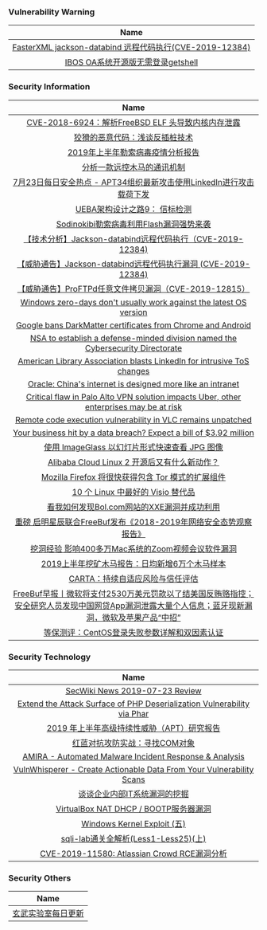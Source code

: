 ###  						       							Vulnerability Warning

|                             Name                             |
| :----------------------------------------------------------: |
|[FasterXML jackson-databind 远程代码执行(CVE-2019-12384)](https://www.seebug.org/vuldb/ssvid-98029)|
|[IBOS OA系统开源版无需登录getshell](https://www.seebug.org/vuldb/ssvid-98028)|

### 						        							Security Information
|                             Name                                    |
| :----------------------------------------------------------: |
|[CVE-2018-6924：解析FreeBSD ELF 头导致内核内存泄露](https://www.anquanke.com/post/id/182233)|
|[狡猾的恶意代码：浅谈反插桩技术](https://www.anquanke.com/post/id/182034)|
|[2019年上半年勒索病毒疫情分析报告](https://www.anquanke.com/post/id/182547)|
|[分析一款远控木马的通讯机制](https://www.anquanke.com/post/id/182122)|
|[7月23日每日安全热点 - APT34组织最新攻击使用LinkedIn进行攻击载荷下发](https://www.anquanke.com/post/id/182519)|
|[UEBA架构设计之路9： 信标检测](https://www.secpulse.com/archives/109857.html)|
|[Sodinokibi勒索病毒利用Flash漏洞强势来袭](https://www.secpulse.com/archives/109835.html)|
|[【技术分析】Jackson-databind远程代码执行（CVE-2019-12384)](http://blog.nsfocus.net/cve-2019-12384-2/)|
|[【威胁通告】Jackson-databind远程代码执行漏洞 (CVE-2019-12384)](http://blog.nsfocus.net/cve-2019-12384/)|
|[【威胁通告】ProFTPd任意文件拷贝漏洞（CVE-2019-12815）](http://blog.nsfocus.net/cve-2019-12815/)|
|[Windows zero-days don't usually work against the latest OS version](https://www.zdnet.com/article/windows-zero-days-dont-usually-work-against-the-latest-os-version/#ftag=RSSbaffb68)|
|[Google bans DarkMatter certificates from Chrome and Android](https://www.zdnet.com/article/google-bans-darkmatter-certificates-from-chrome-and-android/#ftag=RSSbaffb68)|
|[NSA to establish a defense-minded division named the Cybersecurity Directorate](https://www.zdnet.com/article/nsa-to-establish-a-defense-minded-division-named-the-cybersecurity-directorate/#ftag=RSSbaffb68)|
|[American Library Association blasts LinkedIn for intrusive ToS changes](https://www.zdnet.com/article/american-library-association-blasts-linkedin-for-intrusive-tos-changes/#ftag=RSSbaffb68)|
|[Oracle: China's internet is designed more like an intranet](https://www.zdnet.com/article/oracle-chinas-internet-is-designed-more-like-an-intranet/#ftag=RSSbaffb68)|
|[Critical flaw in Palo Alto VPN solution impacts Uber, other enterprises may be at risk](https://www.zdnet.com/article/uber-hit-by-critical-vulnerability-in-palo-alto-vpn-solution/#ftag=RSSbaffb68)|
|[Remote code execution vulnerability in VLC remains unpatched](https://www.zdnet.com/article/remote-code-execution-vulnerability-in-vlc-remains-unpatched/#ftag=RSSbaffb68)|
|[Your business hit by a data breach? Expect a bill of $3.92 million](https://www.zdnet.com/article/your-business-hit-by-a-data-breach-expect-a-bill-of-3-92-million/#ftag=RSSbaffb68)|
|[使用 ImageGlass 以幻灯片形式快速查看 JPG 图像](https://linux.cn/article-11141-1.html?utm_source=rss&utm_medium=rss)|
|[Alibaba Cloud Linux 2 开源后又有什么新动作？](https://linux.cn/article-11140-1.html?utm_source=rss&utm_medium=rss)|
|[Mozilla Firefox 将很快获得包含 Tor 模式的扩展组件](https://linux.cn/article-11139-1.html?utm_source=rss&utm_medium=rss)|
|[10 个 Linux 中最好的 Visio 替代品](https://linux.cn/article-11138-1.html?utm_source=rss&utm_medium=rss)|
|[看我如何发现Bol.com网站的XXE漏洞并成功利用](https://www.freebuf.com/articles/web/208718.html)|
|[重磅  启明星辰联合FreeBuf发布《2018-2019年网络安全态势观察报告》](https://www.freebuf.com/articles/paper/208385.html)|
|[挖洞经验  影响400多万Mac系统的Zoom视频会议软件漏洞](https://www.freebuf.com/vuls/208158.html)|
|[2019上半年挖矿木马报告：日均新增6万个木马样本](https://www.freebuf.com/articles/paper/208181.html)|
|[CARTA：持续自适应风险与信任评估](https://www.freebuf.com/articles/es/208206.html)|
|[FreeBuf早报丨微软将支付2530万美元罚款以了结美国反贿赂指控；安全研究人员发现中国网贷App漏洞泄露大量个人信息；蓝牙现新漏洞，微软及苹果产品“中招”](https://www.freebuf.com/news/209100.html)|
|[等保测评：CentOS登录失败参数详解和双因素认证](https://www.freebuf.com/articles/terminal/208176.html)|

### 						        							Security  Technology
|                             Name                                    |
| :----------------------------------------------------------: |
|[SecWiki News 2019-07-23 Review](http://www.sec-wiki.com/?2019-07-23)|
|[Extend the Attack Surface of PHP Deserialization Vulnerability via Phar](https://paper.seebug.org/988/)|
|[2019 年上半年高级持续性威胁（APT）研究报告](https://paper.seebug.org/987/)|
|[红蓝对抗攻防实战：寻找COM对象](https://www.4hou.com/technology/18659.html)|
|[AMIRA - Automated Malware Incident Response & Analysis](http://www.kitploit.com/2019/07/amira-automated-malware-incident.html)|
|[VulnWhisperer - Create Actionable Data From Your Vulnerability Scans](http://www.kitploit.com/2019/07/vulnwhisperer-create-actionable-data.html)|
|[谈谈企业内部IT系统漏洞的挖掘](http://xz.aliyun.com/t/5724)|
|[VirtualBox NAT DHCP / BOOTP服务器漏洞](http://xz.aliyun.com/t/5723)|
|[Windows Kernel Exploit (五)](http://xz.aliyun.com/t/5721)|
|[sqli-lab通关全解析(Less1-Less25)(上)](http://xz.aliyun.com/t/5720)|
|[CVE-2019-11580: Atlassian Crowd RCE漏洞分析](http://xz.aliyun.com/t/5737)|

### 						        							Security  Others
|                             Name                                    |
| :----------------------------------------------------------: |
|[玄武实验室每日更新](https://weibo.com/p/1006065582522936/wenzhang?from=page_100606_profile&wvr=6&mod=wenzhangmore)|


